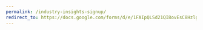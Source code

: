 ```yaml
---
permalink: /industry-insights-signup/
redirect_to: https://docs.google.com/forms/d/e/1FAIpQLSd21QI8ovEsC8HzlgroDJBrhc6CN7WnRoff-1ls-LiWMGqk-A/viewform
---
```

